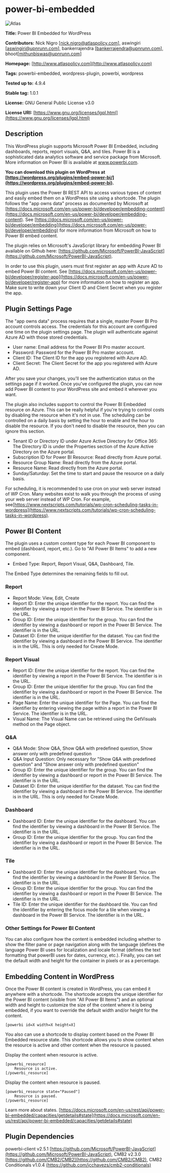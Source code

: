 # power-bi-embedded

![Atlas](http://atlaspolicy.com/wp-content/uploads/2017/03/logo.png)

 **Title:** Power BI Embedded for WordPress

 **Contributors:** Nick Nigro [nick.nigro@atlaspolicy.com], aswingiri [aswingiri@upnrunn.com], bankerrajendra [bankerrajendra@upnrunn.com], bhoot[mithunbiswas@upnrunn.com]

 **Homepage:** [http://www.atlaspolicy.com](http://www.atlaspolicy.com)

 **Tags:** powerbi-embedded, wordpress-plugin, powerbi, wordpress

 **Tested up to:** 4.9.4

 **Stable tag:** 1.0.1

 **License:** GNU General Public License v3.0

 **License URI:** [https://www.gnu.org/licenses/lgpl.html](https://www.gnu.org/licenses/lgpl.html)

## Description
This WordPress plugin supports Microsoft Power BI Embedded, including  dashboards, reports, report visuals, Q&A, and tiles. Power BI is a sophisticated data analytics software and service package from Microsoft. More information on Power BI is available at www.powerbi.com.

**You can download this plugin on WordPress at [https://wordpress.org/plugins/embed-power-bi/](https://wordpress.org/plugins/embed-power-bi).**

This plugin uses the Power BI REST API to access various types of content and easily embed them on a WordPress site using a shortcode. The plugin follows the "app owns data" process as documented by Microsoft at [https://docs.microsoft.com/en-us/power-bi/developer/embedding-content](https://docs.microsoft.com/en-us/power-bi/developer/embedding-content). See [https://docs.microsoft.com/en-us/power-bi/developer/embedding](https://docs.microsoft.com/en-us/power-bi/developer/embedding) for more information from Microsoft on how to Power BI embed content.

The plugin relies on Microsoft's JavaScript library for embedding Power BI available on Github here: [https://github.com/Microsoft/PowerBI-JavaScript](https://github.com/Microsoft/PowerBI-JavaScript).

In order to use this plugin, users must first register an app with Azure AD to embed Power BI content. See [https://docs.microsoft.com/en-us/power-bi/developer/register-app](https://docs.microsoft.com/en-us/power-bi/developer/register-app) for more information on how to register an app. Make sure to write down your Client ID and Client Secret when you register the app.

## Plugin Settings Page
The "app owns data" process requires that a single, master Power BI Pro account controls access. The credentials for this account are configured one time on the plugin settings page. The plugin will authenticate against Azure AD with those stored credentials.

 * User name: Email address for the Power BI Pro master account.
 * Password: Password for the Power BI Pro master account.
 * Client ID: The Client ID for the app you registered with Azure AD.
 * Client Secret: The Client Secret for the app you registered with Azure AD.

After you save your changes, you'll see the authentication status on the settings page if it worked. Once you've configured the plugin, you can now add Power BI content to your WordPress site and embed it wherever you want.

The plugin also includes support to control the Power BI Embedded resource on Azure. This can be really helpful if you're trying to control costs by disabling the resource when it's not in use. The scheduling can be controlled on a daily basis by setting the hour to enable and the hour to disable the resource. If you don't need to disable the resource, then you can ignore this section. 

 * Tenant ID or Directory ID under Azure Active Directory for Office 365: The Directory ID is under the Properties section of the Azure Active Directory on the Azure portal. 
 * Subscription ID for Power BI Resource: Read directly from Azure portal.
 * Resource Group Name: Read directly from the Azure portal.
 * Resource Name: Read directly from the Azure portal.
 * Sunday/Saturday: Set the time to start and pause the resource on a daily basis.

 For scheduling, it is recommended to use cron on your web server instead of WP Cron. Many websites exist to walk you through the process of using your web server instead of WP Cron. For example, see[https://www.nextscripts.com/tutorials/wp-cron-scheduling-tasks-in-wordpress](https://www.nextscripts.com/tutorials/wp-cron-scheduling-tasks-in-wordpress).

## Power BI Content
The plugin uses a custom content type for each Power BI component to embed (dashboard, report, etc.). Go to "All Power BI Items" to add a new component.

 * Embed Type: Report, Report Visual, Q&A, Dashboard, Tile.

The Embed Type determines the remaining fields to fill out.

### Report

 * Report Mode: View, Edit, Create
 * Report ID: Enter the unique identifier for the report. You can find the identifier by viewing a report in the Power BI Service. The identifier is in the URL.
 * Group ID: Enter the unique identifier for the group. You can find the identifier by viewing a dashboard or report in the Power BI Service. The identifier is in the URL.
 * Dataset ID: Enter the unique identifier for the dataset. You can find the identifier by viewing a dashboard in the Power BI Service. The identifier is in the URL. This is only needed for Create Mode.

### Report Visual

 * Report ID: Enter the unique identifier for the report. You can find the identifier by viewing a report in the Power BI Service. The identifier is in the URL.
 * Group ID: Enter the unique identifier for the group. You can find the identifier by viewing a dashboard or report in the Power BI Service. The identifier is in the URL.
 * Page Name: Enter the unique identifier for the Page. You can find the identifier by entering viewing the page within a report in the Power BI Service. The identifier is in the URL.
 * Visual Name: The Visual Name can be retrieved using the GetVisuals method on the Page object.

### Q&A

 * Q&A Mode: Show Q&A, Show Q&A with predefined question, Show answer only with predefined question
 * Q&A Input Question: Only necessary for "Show Q&A with predefined question" and "Show answer only with predefined question"
 * Group ID: Enter the unique identifier for the group. You can find the identifier by viewing a dashboard or report in the Power BI Service. The identifier is in the URL.
 * Dataset ID: Enter the unique identifier for the dataset. You can find the identifier by viewing a dashboard in the Power BI Service. The identifier is in the URL. This is only needed for Create Mode.

### Dashboard

 * Dashboard ID: Enter the unique identifier for the dashboard. You can find the identifier by viewing a dashboard in the Power BI Service. The identifier is in the URL.
 * Group ID: Enter the unique identifier for the group. You can find the identifier by viewing a dashboard or report in the Power BI Service. The identifier is in the URL.

### Tile

 * Dashboard ID: Enter the unique identifier for the dashboard. You can find the identifier by viewing a dashboard in the Power BI Service. The identifier is in the URL.
 * Group ID: Enter the unique identifier for the group. You can find the identifier by viewing a dashboard or report in the Power BI Service. The identifier is in the URL.
 * Tile ID: Enter the unique identifier for the dashboard tile. You can find the identifier by entering the focus mode for a tile when viewing a dashboard in the Power BI Service. The identifier is in the URL.


### Other Settings for Power BI Content
You can also configure how the content is embedded including whether to show the filter pane or page navigation along with the language (defines the language Power BI uses for localization and locale format (defines the text formatting that powerBI uses for dates, currency, etc.). Finally, you can set the default width and height for the container in pixels or as a percentage.

## Embedding Content in WordPress
Once the Power BI content is created in WordPress, you can embed it anywhere with a shortcode. The shortcode accepts the unique identifier for the Power BI content (visible from "All Power BI Items") and an optional width and height to customize the size of the content where it is being embedded, if you want to override the default width and/or height for the content.

    [powerbi id=X width=X height=X]

You also can use a shortcode to display content based on the Power BI Embedded resource state. This shortcode allows you to show content when the resource is active and other content when the resource is paused. 

Display the content when resource is active.

    [powerbi_resource]
        Resource is active.
    [/powerbi_resource]

Display the content when resource is paused.

    [powerbi_resource state="Paused"]
        Resource is paused.
    [/powerbi_resource]

Learn more about states. [https://docs.microsoft.com/en-us/rest/api/power-bi-embedded/capacities/getdetails#state](https://docs.microsoft.com/en-us/rest/api/power-bi-embedded/capacities/getdetails#state)

## Plugin Dependencies

powerbi-client v2.5.1 [https://github.com/Microsoft/PowerBI-JavaScript](https://github.com/Microsoft/PowerBI-JavaScript), CMB2 v2.3.0 [https://github.com/CMB2/CMB2](https://github.com/CMB2/CMB2), CMB2 Conditionals v1.0.4 [(https://github.com/jcchavezs/cmb2-conditionals)](https://github.com/jcchavezs/cmb2-conditionals)
